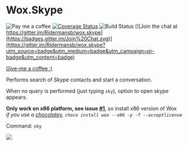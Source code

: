 
# Wox.Skype

![Pay me a coffee](http://img.shields.io/gratipay/ridermansb.svg)
[![Coverage Status](https://coveralls.io/repos/Ridermansb/wox.skype/badge.svg)](https://coveralls.io/r/Ridermansb/wox.skype)
![Build Status](https://ci.appveyor.com/api/projects/status/github/Ridermansb/wox.skype)
[![Join the chat at https://gitter.im/Ridermansb/wox.skype](https://badges.gitter.im/Join%20Chat.svg)](https://gitter.im/Ridermansb/wox.skype?utm_source=badge&utm_medium=badge&utm_campaign=pr-badge&utm_content=badge) 

[Give-me a coffee :)](https://gratipay.com/ridermansb)

Performs search of Skype contacts and start a conversation.

When no query is performed (just typing `sky`), option to open skype appears.

**Only work on x86 platform, see issue [#1](https://github.com/Ridermansb/wox.skype/issues/1)**, so install x86 version of Wox  
*if you use a [chocolatey](https://chocolatey.org/), `choco install wox --x86 -y -f --acceptlicense`*

Command: `sky`

![](http://i.imgur.com/1NUoAdz.gif)
